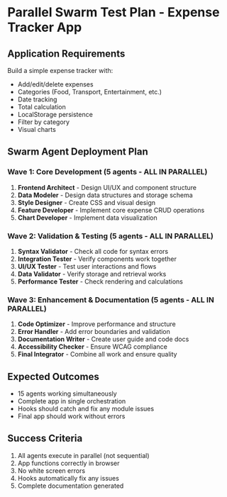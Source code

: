 # Parallel Swarm Test Plan - Expense Tracker App

## Application Requirements
Build a simple expense tracker with:
- Add/edit/delete expenses
- Categories (Food, Transport, Entertainment, etc.)
- Date tracking
- Total calculation
- LocalStorage persistence
- Filter by category
- Visual charts

## Swarm Agent Deployment Plan

### Wave 1: Core Development (5 agents - ALL IN PARALLEL)
1. **Frontend Architect** - Design UI/UX and component structure
2. **Data Modeler** - Design data structures and storage schema
3. **Style Designer** - Create CSS and visual design
4. **Feature Developer** - Implement core expense CRUD operations
5. **Chart Developer** - Implement data visualization

### Wave 2: Validation & Testing (5 agents - ALL IN PARALLEL)
1. **Syntax Validator** - Check all code for syntax errors
2. **Integration Tester** - Verify components work together
3. **UI/UX Tester** - Test user interactions and flows
4. **Data Validator** - Verify storage and retrieval works
5. **Performance Tester** - Check rendering and calculations

### Wave 3: Enhancement & Documentation (5 agents - ALL IN PARALLEL)
1. **Code Optimizer** - Improve performance and structure
2. **Error Handler** - Add error boundaries and validation
3. **Documentation Writer** - Create user guide and code docs
4. **Accessibility Checker** - Ensure WCAG compliance
5. **Final Integrator** - Combine all work and ensure quality

## Expected Outcomes
- 15 agents working simultaneously
- Complete app in single orchestration
- Hooks should catch and fix any module issues
- Final app should work without errors

## Success Criteria
1. All agents execute in parallel (not sequential)
2. App functions correctly in browser
3. No white screen errors
4. Hooks automatically fix any issues
5. Complete documentation generated